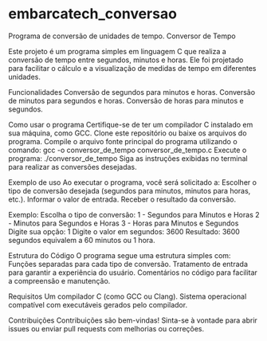 # embarcatech_conversao
Programa de conversão de unidades de tempo.
Conversor de Tempo

Este projeto é um programa simples em linguagem C que realiza a conversão de tempo entre segundos, minutos e horas. Ele foi projetado para facilitar o cálculo e a visualização de medidas de tempo em diferentes unidades.

Funcionalidades
Conversão de segundos para minutos e horas.
Conversão de minutos para segundos e horas.
Conversão de horas para minutos e segundos.

Como usar o programa
Certifique-se de ter um compilador C instalado em sua máquina, como GCC.
Clone este repositório ou baixe os arquivos do programa.
Compile o arquivo fonte principal do programa utilizando o comando:
gcc -o conversor_de_tempo conversor_de_tempo.c
Execute o programa:
./conversor_de_tempo
Siga as instruções exibidas no terminal para realizar as conversões desejadas.

Exemplo de uso
Ao executar o programa, você será solicitado a:
Escolher o tipo de conversão desejada (segundos para minutos, minutos para horas, etc.).
Informar o valor de entrada.
Receber o resultado da conversão.

Exemplo:
Escolha o tipo de conversão:
1 - Segundos para Minutos e Horas
2 - Minutos para Segundos e Horas
3 - Horas para Minutos e Segundos
Digite sua opção: 1
Digite o valor em segundos: 3600
Resultado: 3600 segundos equivalem a 60 minutos ou 1 hora.

Estrutura do Código
O programa segue uma estrutura simples com:
Funções separadas para cada tipo de conversão.
Tratamento de entrada para garantir a experiência do usuário.
Comentários no código para facilitar a compreensão e manutenção.

Requisitos
Um compilador C (como GCC ou Clang).
Sistema operacional compatível com executáveis gerados pelo compilador.

Contribuições
Contribuições são bem-vindas! Sinta-se à vontade para abrir issues ou enviar pull requests com melhorias ou correções.
